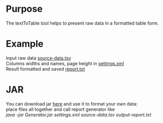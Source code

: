 Purpose
===========
The textToTable tool helps to present raw data in
a formatted table form.

Example
===========
Input raw data <a href="https://github.com/asartamonov/textToTable/blob/master/src/test/resources/source-data.tsv">source-data.tsv</a>
</br>
Columns widths and names, page height in <a href="https://github.com/asartamonov/textToTable/blob/master/src/test/resources/settings.xml">settings.xml</a>
</br>
Result formatted and saved <a href="https://github.com/asartamonov/textToTable/blob/master/generator-rapport.txt">report.txt</a>

JAR
=========
You can download jar <a href="https://goo.gl/flN2U7">here</a>
and use it to format your own data:
</br>place files all together and call report generator like
</br> *java -jar Generator.jar settings.xml source-data.tsv output-report.txt*
